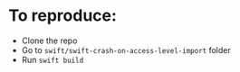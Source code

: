 # To reproduce:

- Clone the repo
- Go to `swift/swift-crash-on-access-level-import` folder
- Run `swift build`
